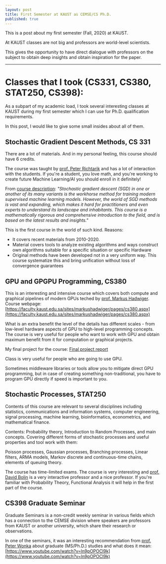 ```yaml
---
layout: post
title: First Semester at KAUST as CEMSE/CS Ph.D.
published: true
---
```


This is a post about my first semester (Fall, 2020) at KAUST.

At KAUST classes are not big and professors are world-level scientists.

This gives the opportunity to have direct dialogue with professors on the subject to obtain deep insights and obtain inspiration for the paper.

---

# Classes that I took (CS331, CS380, STAT250, CS398):

As a subpart of my academic load, I took several interesting classes at KAUST during my first semester which I can use for Ph.D. qualification requirements.

In this post, I would like to give some small insides about all of them.

## Stochastic Gradient Descent Methods, CS 331

There are a lot of materials. And in my personal feeling, this course should have 6 credits.

The course was taught by [prof. Peter Richtarik](https://richtarik.org/) and has a lot of interaction with the students.
If you're a student, you love math, and you're working to create future Machine Learning/AI you should enroll in it definitely!

From [course description](https://courses.kaust.edu.sa/StudentCourses/GetPdf?fileName=2021-Fall-CS_331-00110657.pdf&isExternal=False): 
*"Stochastic gradient descent (SGD) in one or another of its many variants is the workhorse method for training modern supervised machine learning models. 
However, the world of SGD methods is vast and expanding, which makes it hard for practitioners and even experts to understand its landscape and inhabitants. 
This course is a mathematically rigorous and comprehensive introduction to the field, and is based on the latest results and insights."*

This is the first course in the world of such kind. Reasons:

* It covers recent materials from 2010-2020.
* Material covers tools to analyze existing algorithms and ways construct own algorithms suitable for a specific situation or specific Hardware
* Original methods have been developed not in a very uniform way. This course systematize this and bring unification without loss of convergence guarantees
 
## GPU and GPGPU Programming, CS380

This is an interesting and intensive course which covers both compute and graphical pipelines of modern GPUs teched by [prof. Markus Hadwiger](https://www.kaust.edu.sa/en/study/faculty/markus-hadwiger).
Course webpage: [https://faculty.kaust.edu.sa/sites/markushadwiger/pages/cs380.aspx](https://faculty.kaust.edu.sa/sites/markushadwiger/pages/cs380.aspx)

What is an extra benefit the level of the details has different scales - from low-level hardware aspects of GPU to high-level programming concepts.
The course is very useful for people who want to work with GPU and obtain maximum benefit from it for computation or graphical projects. 

My final project for the course: [Final project report](https://bitbucket.org/konstantin_burlachenko/opt_studio/src/master/docs/CS380ProjectFinalReport.pdf)

Class is very useful for people who are going to use GPU.

Sometimes middleware libraries or tools allow you to mitigate direct GPU programming, but in case of creating something non-traditional, you have to program GPU directly if speed is important to you.

## Stochastic Processes, STAT250

Contents of this course are relevant to several disciplines including statistics, communications and information systems, computer
engineering, signal processing, machine learning, bioinformatics, econometrics, and mathematical finance.

Contents: Probability theory, Introduction to Random Processes, and main concepts.
Covering different forms of stochastic processes and useful properties and tool work with them: 

Poisson processes, Gaussian processes, Branching processes, Linear filters, ARMA models, Markov discrete and continuous-time chains, elements of queuing theory.

The course has time-limited exams. The course is very interesting and [prof. David Bolin](https://www.kaust.edu.sa/en/study/faculty/david-bolin) is a very interactive professor and a nice professor.
If you're familiar with Probability Theory, Functional Analysis it will help in the first part of the course.
                
## CS398 Graduate Seminar

Graduate Seminars is a non-credit weekly seminar in various fields which has a connection to the CEMSE division where speakers are professors from KAUST or another university, 
which share their research or observations. 

In one of the seminars, it was an interesting recommendation from [prof. Peter Wonka](http://peterwonka.net/) about graduate (MS/Ph.D.) studies and what does it mean:
[https://www.youtube.com/watch?v=ln9pOPOCl9k](https://www.youtube.com/watch?v=ln9pOPOCl9k)
